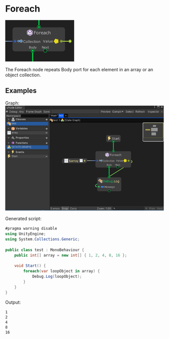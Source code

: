 # Foreach

![](../../images/node_reference_foreach.png)

The Foreach node repeats Body port for each element in an array or an object collection.

## Examples

Graph:
![](../../images/node_reference_foreach_example1.png)

Generated script:
```cs
#pragma warning disable
using UnityEngine;
using System.Collections.Generic;

public class test : MonoBehaviour {
	public int[] array = new int[] { 1, 2, 4, 8, 16 };

	void Start() {
		foreach(var loopObject in array) {
			Debug.Log(loopObject);
		}
	}
}
```

Output:
```
1
2
4
8
16
```